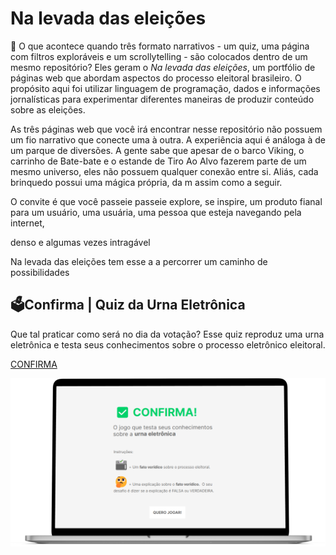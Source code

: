 # Na levada das eleições 



🤔 O que acontece quando três formato narrativos - um quiz, uma página com filtros exploráveis e um scrollytelling - são colocados dentro de um mesmo repositório? Eles geram o *Na levada das eleições*, um portfólio de páginas web que abordam aspectos do processo eleitoral brasileiro. O propósito aqui foi utilizar linguagem de programação, dados e informações jornalísticas para experimentar diferentes maneiras de produzir conteúdo sobre as eleições. 

As três páginas web que você irá encontrar nesse repositório não possuem um fio narrativo que conecte uma à outra. A experiência aqui é análoga à de um parque de diversões. A gente sabe que apesar de o barco Viking, o carrinho de Bate-bate e o estande de Tiro Ao Alvo fazerem parte de um mesmo universo, eles não possuem qualquer conexão entre si. Aliás, cada brinquedo possui uma mágica própria, da m assim como a seguir. 

O convite é que você passeie passeie explore, se inspire, 
um produto fianal para um usuário, uma usuária, uma pessoa que esteja navegando pela internet,



denso e algumas vezes intragável 

Na levada das eleições tem esse a a percorrer um caminho de possibilidades 

## 🗳️Confirma | Quiz da Urna Eletrônica

Que tal praticar como será no dia da votação? Esse quiz reproduz uma urna eletrônica e testa seus conhecimentos sobre o processo eletrônico eleitoral.

[CONFIRMA](https://talitaburbulhan.github.io/na-levada-das-eleicoes/Confirma_Quiz-da-urna-eletronica)


[![Employee data](imagens/Confirma_quiz-da-urna-eletronica.png "titulo")](https://talitaburbulhan.github.io/na-levada-das-eleicoes/Confirma_Quiz-da-urna-eletronica)
